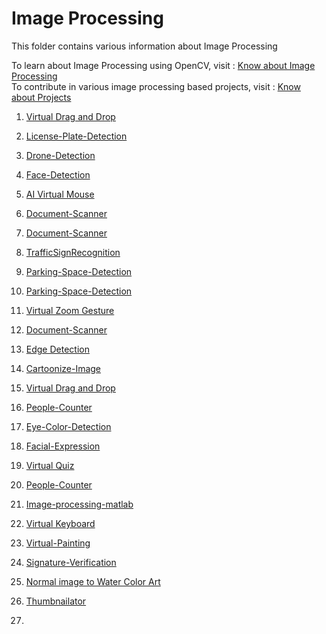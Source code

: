# Image Processing

This folder contains various information about Image Processing 

To learn about Image Processing using OpenCV, visit : [Know about Image Processing](https://github.com/dishamodi0910/MindWave/tree/main/ImageProcessing/Concepts_Code) <br>
To contribute in various image processing based projects, visit : [Know about Projects](https://github.com/dishamodi0910/MindWave/tree/main/ImageProcessing/Projects)

1. [Virtual Drag and Drop](https://github.com/dishamodi0910/MindWave/tree/main/ImageProcessing/Projects/Virtual_Drag_Drop)
   
2. [License-Plate-Detection](https://github.com/dishamodi0910/MindWave/tree/main/ImageProcessing/Projects/LicensePlateDetection)

3. [Drone-Detection](https://github.com/dishamodi0910/MindWave/tree/ImageProcessing/ImageProcessing/Projects/Drone-Detection)

4. [Face-Detection](https://github.com/dishamodi0910/MindWave/tree/ImageProcessing/ImageProcessing/Projects/FaceDetection)

5. [AI Virtual Mouse](https://github.com/dishamodi0910/MindWave/tree/nain/ImageProcessing/Projects/AI_Virtual_Mouse)

6. [Document-Scanner](https://github.com/dishamodi0910/MindWave/tree/ImageProcessing/ImageProcessing/Projects/DocumentScanner)

7. [Document-Scanner](https://github.com/dishamodi0910/MindWave/tree/ImageProcessing/ImageProcessing/Projects/DocumentScanner)

8. [TrafficSignRecognition](https://github.com/dishamodi0910/MindWave/tree/ImageProcessing/ImageProcessing/Projects/TrafficSignRecognition)


9. [Parking-Space-Detection](https://github.com/dishamodi0910/MindWave/tree/ImageProcessing/ImageProcessing/Projects/ParkingSpaceDetection)


10. [Parking-Space-Detection](https://github.com/dishamodi0910/MindWave/tree/ImageProcessing/ImageProcessing/Projects/ParkingSpaceDetection)

11. [Virtual Zoom Gesture](https://github.com/dishamodi0910/MindWave/tree/ZoomGesture/ImageProcessing/Projects/Virtual%20Zoom%20Gesture)

12. [Document-Scanner](https://github.com/dishamodi0910/MindWave/tree/ImageProcessing/ImageProcessing/Projects/DocumentScanner)

13. [Edge Detection](https://github.com/Mochoye/MindWave/tree/Edge/ImageProcessing/Projects/Edge%20Detection)

14. [Cartoonize-Image](https://github.com/dishamodi0910/MindWave/tree/ImageProcessing/ImageProcessing/Projects/CartoonizeImage)

15. [Virtual Drag and Drop](https://github.com/dishamodi0910/MindWave/tree/ZoomGesture/ImageProcessing/Projects/Virtual_Drag_Drop)




16. [People-Counter](https://github.com/dishamodi0910/MindWave/tree/ImageProcessing/ImageProcessing/Projects/PeopleCounter)

17. [Eye-Color-Detection](https://github.com/dishamodi0910/MindWave/tree/ImageProcessing/ImageProcessing/Projects/EyeColorDetection)

18. [Facial-Expression](https://github.com/dishamodi0910/MindWave/tree/ImageProcessing/ImageProcessing/Projects/FacialExpression)

19. [Virtual Quiz](https://github.com/dishamodi0910/MindWave/tree/main/ImageProcessing/Projects/Virtual_Quiz)

20. [People-Counter](https://github.com/dishamodi0910/MindWave/tree/ImageProcessing/ImageProcessing/Projects/PeopleCounter)

21. [Image-processing-matlab](https://github.com/shraddha761/MindWave/tree/ImageProcessing/ImageProcessing/Projects/Image-processing-matlab)

22. [Virtual Keyboard](https://github.com/dishamodi0910/MindWave/tree/VirtualKeyboard/ImageProcessing/Projects/VirtualKeyBoard)

23. [Virtual-Painting](https://github.com/dishamodi0910/MindWave/tree/VirtualKeyboard/ImageProcessing/Projects/VirtualPainting)

24. [Signature-Verification](https://github.com/dishamodi0910/MindWave/tree/VirtualKeyboard/ImageProcessing/Projects/SignatureVerification)

25. [Normal image to Water Color Art](https://github.com/Mochoye/MindWave/tree/watercolor/ImageProcessing/Projects/Water_color_art)

2. [Thumbnailator](https://github.com/shraddha761/MindWave/tree/ImageProcessing/ImageProcessing/Projects/Thumbnailator)
3. 
